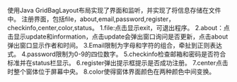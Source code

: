 使用Java GridBagLayout布局实现了界面和监听，并实现了将信息存储在文件中。
注册界面，包括file，about,email,password,register，checkinfo,center,color,status。
1.file:点击显示exit，可退出程序。
2.about：点击显示update和information，点击update会弹出窗口询问是否更新，点击about弹出窗口显示作者和时间。
3.Email限制为字母和字符的组合，牵扯到正则表达式。
4.password限制为0-9的四位数字。
5.checkinfo检查邮箱和密码是否符合标准并在status栏显示。
6.register弹出提示框提示是否成功注册。
7.center点击时整个窗体位于屏幕中央。
8.color使得窗体界面颜色在两种颜色中间变换。
